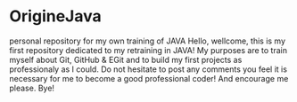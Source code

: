 # OrigineJava
personal repository for my own training of JAVA
Hello, wellcome, this is my first repository dedicated to my retraining in JAVA!
My purposes are to train myself about Git, GitHub & EGit and to build my first projects as professionaly as I could.
Do not hesitate to post any comments you feel it is necessary for me to become a good professional coder!
And encourage me please.
Bye!
